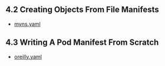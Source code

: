 ## 4.2 Creating Objects From File Manifests

- [myns.yaml](myns.yaml)

## 4.3 Writing A Pod Manifest From Scratch

- [oreilly.yaml](oreilly.yaml)
